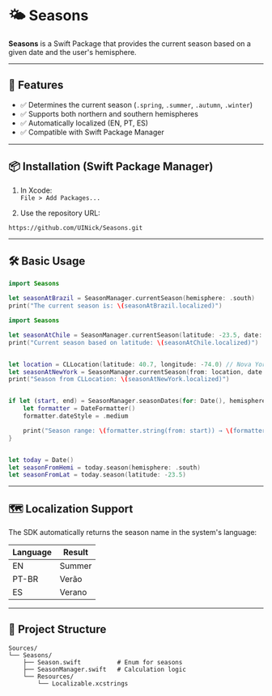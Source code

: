 # 🌤 Seasons

**Seasons** is a Swift Package that provides the current season based on a given date and the user's hemisphere.

---

## 🧭 Features

- ✅ Determines the current season (`.spring`, `.summer`, `.autumn`, `.winter`)
- ✅ Supports both northern and southern hemispheres
- ✅ Automatically localized (EN, PT, ES)
- ✅ Compatible with Swift Package Manager

---

## 📦 Installation (Swift Package Manager)

1. In Xcode:  
   `File > Add Packages...`

2. Use the repository URL:

```
https://github.com/UINick/Seasons.git
```

---

## 🛠 Basic Usage

```swift
import Seasons

let seasonAtBrazil = SeasonManager.currentSeason(hemisphere: .south)
print("The current season is: \(seasonAtBrazil.localized)")
```

```swift
import Seasons

let seasonAtChile = SeasonManager.currentSeason(latitude: -23.5, date: Date())
print("Current season based on latitude: \(seasonAtChile.localized)")
```

```swift

let location = CLLocation(latitude: 40.7, longitude: -74.0) // Nova York
let seasonAtNewYork = SeasonManager.currentSeason(from: location, date: Date())
print("Season from CLLocation: \(seasonAtNewYork.localized)")
```

```swift

if let (start, end) = SeasonManager.seasonDates(for: Date(), hemisphere: .north) {
    let formatter = DateFormatter()
    formatter.dateStyle = .medium

    print("Season range: \(formatter.string(from: start)) → \(formatter.string(from: end))")
}
```

```swift

let today = Date()
let seasonFromHemi = today.season(hemisphere: .south)
let seasonFromLat = today.season(latitude: -23.5)

```

---

## 🗺 Localization Support

The SDK automatically returns the season name in the system's language:

| Language | Result   |
|----------|----------|
| EN       | Summer   |
| PT-BR    | Verão    |
| ES       | Verano   |

---

## 📁 Project Structure

```
Sources/
└── Seasons/
    ├── Season.swift          # Enum for seasons
    ├── SeasonManager.swift   # Calculation logic
    └── Resources/
        └── Localizable.xcstrings
```
